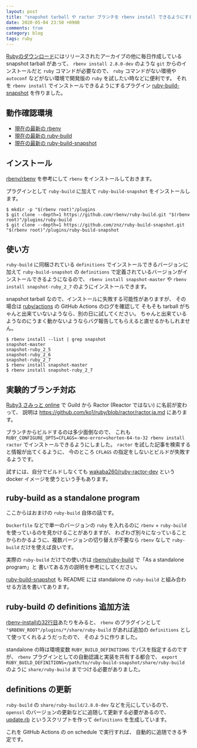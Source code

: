 ```yaml
---
layout: post
title: "snapshot tarball や ractor ブランチを rbenv install できるようにするプラグインを作った"
date: 2020-05-04 23:50 +0900
comments: true
category: blog
tags: ruby
---
```

[Rubyのダウンロード](https://www.ruby-lang.org/ja/downloads/)にはリリースされたアーカイブの他に毎日作成している snapshot tarball があって、
`rbenv install 2.8.0-dev` のような `git` からのインストールだと `ruby` コマンドが必要なので、
`ruby` コマンドがない環境や `autoconf` などがない環境で開発版の `ruby` を試したい時などに便利です。
それを `rbenv install` でインストールできるようにするプラグイン
[ruby-build-snapshot](https://github.com/znz/ruby-build-snapshot)
を作りました。

<!--more-->

## 動作確認環境

- [現在の最新の rbenv](https://github.com/rbenv/rbenv/tree/c879cb0f2fb2b01c6ee73cdfb25c90d139febda9)
- [現在の最新の ruby-build](https://github.com/rbenv/ruby-build/tree/3ef704e7adb6cd71dc0d9b755ebfd7a06865b36a)
- [現在の最新の ruby-build-snapshot](https://github.com/znz/ruby-build-snapshot/tree/7fdc4a1b008efcdefa4e2851dbf56abeda96b35f)

## インストール

[rbenv/rbenv](https://github.com/rbenv/rbenv) を参考にして `rbenv` をインストールしておきます。

プラグインとして `ruby-build` に加えて `ruby-build-snapshot` をインストールします。

```console
$ mkdir -p "$(rbenv root)"/plugins
$ git clone --depth=1 https://github.com/rbenv/ruby-build.git "$(rbenv root)"/plugins/ruby-build
$ git clone --depth=1 https://github.com/znz/ruby-build-snapshot.git "$(rbenv root)"/plugins/ruby-build-snapshot
```

## 使い方

`ruby-build` に同梱されている `definitions` でインストールできるバージョンに加えて
`ruby-build-snapshot` の `definitions` で定義されているバージョンがインストールできるようになるので、
`rbenv install snapshot-master` や `rbenv install snapshot-ruby_2_7` のようにインストールできます。

snapshot tarball なので、インストールに失敗する可能性がありますが、
その場合は [ruby/actions](https://github.com/ruby/actions) の GitHub Actions のログを確認して
そもそも tarball がちゃんと出来ていないようなら、別の日に試してください。
ちゃんと出来ているようなのにうまく動かないようならバグ報告してもらえると直せるかもしれません。

```console
$ rbenv install --list | grep snapshot
snapshot-master
snapshot-ruby_2_5
snapshot-ruby_2_6
snapshot-ruby_2_7
$ rbenv install snapshot-master
$ rbenv install snapshot-ruby_2_7
```

## 実験的ブランチ対応

[Ruby3 さみっと online](https://rhc.connpass.com/event/169873/) で
Guild から Ractor (Reactor ではない) に名前が変わって、
説明は
<https://github.com/ko1/ruby/blob/ractor/ractor.ja.md>
にあります。

ブランチからビルドするのは多少面倒なので、
これも
`RUBY_CONFIGURE_OPTS=CFLAGS=-Wno-error=shorten-64-to-32 rbenv install ractor`
でインストールできるようにしました。
`ractor` を試した記事を検索すると情報が出てくるように、
今のところ `CFLAGS` の指定をしないとビルドが失敗するようです。

試すには、自分でビルドしなくても
[wakaba260/ruby-ractor-dev](https://hub.docker.com/r/wakaba260/ruby-ractor-dev)
という docker イメージを使うという手もあります。

## ruby-build as a standalone program

ここからはおまけの `ruby-build` 自体の話です。

`Dockerfile` などで単一のバージョンの `ruby` を入れるのに `rbenv` + `ruby-build` を使っているのを見かけることがありますが、
わざわざ別々になっていることからわかるように、複数バージョンの切り替えが不要なら `rbenv` なしで `ruby-build` だけを使えば良いです。

実際の `ruby-build` だけでの使い方は
[rbenv/ruby-build](https://github.com/rbenv/ruby-build) で「As a standalone program」と
書いてある方の説明を参考にしてください。

[ruby-build-snapshot](https://github.com/znz/ruby-build-snapshot)
も README には standalone の `ruby-build` と組み合わせる方法を書いてあります。

## ruby-build の definitions 追加方法

[rbenv-installの32行目](https://github.com/rbenv/ruby-build/blob/3ef704e7adb6cd71dc0d9b755ebfd7a06865b36a/bin/rbenv-install#L32)あたりをみると、
`rbenv` のプラグインとして `"$RBENV_ROOT"/plugins/*/share/ruby-build` があれば追加の `definitions` として使ってくれるようだったので、
そのように作りました。

standalone の時は環境変数 `RUBY_BUILD_DEFINITIONS` でパスを指定するのですが、
`rbenv` プラグインとしての自動認識と実装を共有する都合で、
`export RUBY_BUILD_DEFINITIONS=/path/to/ruby-build-snapshot/share/ruby-build`
のように `share/ruby-build` までつける必要がありました。

## definitions の更新

`ruby-build` の `share/ruby-build/2.8.0-dev` などを元にしているので、
`openssl` のバージョンの更新などに追随して更新する必要があるので、
[update.rb](https://github.com/znz/ruby-build-snapshot/blob/7fdc4a1b008efcdefa4e2851dbf56abeda96b35f/update.rb)
というスクリプトを作って `definitions` を生成しています。

これを GitHub Actions の on schedule で実行すれば、
自動的に追随できる予定です。
